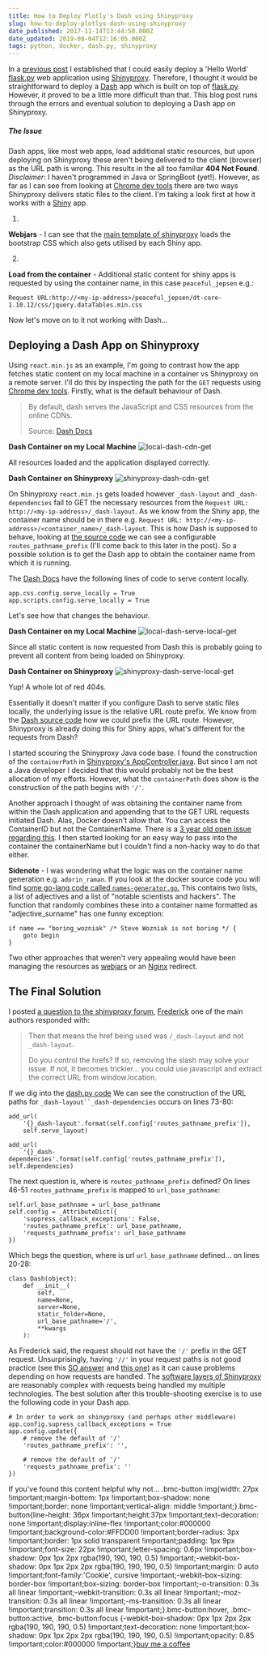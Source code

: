 ```yaml
---
title: How to Deploy Plotly's Dash using Shinyproxy
slug: how-to-deploy-plotlys-dash-using-shinyproxy
date_published: 2017-11-14T13:44:50.000Z
date_updated: 2019-08-04T12:16:05.000Z
tags: python, docker, dash.py, shinyproxy
---
```


In a [previous post](/shiny-containers-with-shinyproxy/#addingadditionalnonshinyapps) I established that I could easily deploy a 'Hello World' [flask.py](http://flask.pocoo.org/) web application using [Shinyproxy](https://www.shinyproxy.io/). Therefore, I thought it would be straightforward to deploy a [Dash](https://plot.ly/dash/) app which is built on top of [flask.py](http://flask.pocoo.org/). However, it proved to be a little more difficult than that. This blog post runs through the errors and eventual solution to deploying a Dash app on Shinyproxy.

##### The Issue

Dash apps, like most web apps, load additional static resources, but upon deploying on Shinyproxy these aren't being delivered to the client (browser) as the URL path is wrong. This results in the all too familiar **404 Not Found**. *Disclaimer*: I haven't programmed in Java or SpringBoot (yet!). However, as far as I can see from looking at [Chrome dev tools](https://developer.chrome.com/devtools) there are two ways Shinyproxy delivers static files to the client. I'm taking a look first at how it works with a [Shiny](https://shiny.rstudio.com/) app.

1. 
**Webjars** - I can see that the [main template of shinyproxy](https://github.com/openanalytics/shinyproxy/blob/master/src/main/resources/templates/app.html) loads the bootstrap CSS which also gets utilised by each Shiny app.

2. 
**Load from the container** - Additional static content for shiny apps is requested by using the container name, in this case `peaceful_jepsen` e.g.:

    Request URL:http://<my-ip-address>/peaceful_jepsen/dt-core-1.10.12/css/jquery.dataTables.min.css
    

Now let's move on to it not working with Dash...

## Deploying a Dash App on Shinyproxy

Using `react.min.js` as an example, I'm going to contrast how the app fetches static content on my local machine in a container vs Shinyproxy on a remote server. I'll do this by inspecting the path for the `GET` requests using [Chrome dev tools](https://developer.chrome.com/devtools). Firstly, what is the default behaviour of Dash.

> By default, dash serves the JavaScript and CSS resources from the online CDNs.
> 
> Source: [Dash Docs](https://plot.ly/dash/external-resources)

**Dash Container on my Local Machine**
![local-dash-cdn-get](/content/images/2017/11/local-dash-cdn-get.png)

All resources loaded and the application displayed correctly.

**Dash Container on Shinyproxy**
![shinyproxy-dash-cdn-get](/content/images/2017/11/shinyproxy-dash-cdn-get.png)

On Shinyproxy `react.min.js` gets loaded however `_dash-layout` and `_dash-dependencies` fail to GET the necessary resources from the `Request URL: http://<my-ip-address>/_dash-layout`. As we know from the Shiny app, the container name should be in there e.g. `Request URL: http://<my-ip-address>/<container_name>/_dash-layout`. This is how Dash is supposed to behave, looking at [the source code](https://github.com/plotly/dash/blob/4ee769d3593d5297602c2bb6faca0eb63884d480/dash/dash.py#L74) we can see a configurable `routes_pathname_prefix` (I'll come back to this later in the post). So a possible solution is to get the Dash app to obtain the container name from which it is running.

The [Dash Docs](https://plot.ly/dash/external-resources) have the following lines of code to serve content locally.

    app.css.config.serve_locally = True
    app.scripts.config.serve_locally = True
    

Let's see how that changes the behaviour.

**Dash Container on my Local Machine**
![local-dash-serve-local-get](/content/images/2017/11/local-dash-serve-local-get.png)

Since all static content is now requested from Dash this is probably going to prevent all content from being loaded on Shinyproxy.

**Dash Container on Shinyproxy**
![shinyproxy-dash-serve-local-get](/content/images/2017/11/shinyproxy-dash-serve-local-get.png)

Yup! A whole lot of red 404s.

Essentially it doesn't matter if you configure Dash to serve static files locally, the underlying issue is the relative URL route prefix. We know from the [Dash source code](https://github.com/plotly/dash/blob/master/dash/dash.py#L50) how we could prefix the URL route. However, Shinyproxy is already doing this for Shiny apps, what's different for the requests from Dash?

I started scouring the Shinyproxy Java code base. I found the construction of the `containerPath` in [Shinyproxy's AppController.java](https://github.com/openanalytics/shinyproxy/blob/f934f108573f1ed1d24a719d9e0815012240e11f/src/main/java/eu/openanalytics/controllers/AppController.java#L74). But since I am not a Java developer I decided that this would probably not be the best allocation of my efforts. However, what the `containerPath` does show is the construction of the path begins with `'/'`.

Another approach I thought of was obtaining the container name from within the Dash application and appending that to the GET URL requests initiated Dash. Alas, Docker doesn't allow that. You can access the ContainerID but not the ContainerName. There is a [3 year old open issue regarding this](https://github.com/moby/moby/issues/8427). I then started looking for an easy way to pass into the container the containerName but I couldn't find a non-hacky way to do that either.

**Sidenote** - I was wondering what the logic was on the container name generation e.g. `adorin_raman`. If you look at the docker source code you will find [some go-lang code called `names-generator.go`.](https://github.com/moby/moby/blob/master/pkg/namesgenerator/names-generator.go) This contains two lists, a list of adjectives and a list of "notable scientists and hackers". The function that randomly combines these into a container name formatted as "adjective_surname" has one funny exception:

    if name == "boring_wozniak" /* Steve Wozniak is not boring */ {
    	goto begin
    }
    

Two other approaches that weren't very appealing would have been managing the resources as [webjars](https://www.webjars.org/) or an [Nginx](https://nginx.org/en/) redirect.

## The Final Solution

I posted [a question to the shinyproxy forum](https://support.openanalytics.eu/t/what-is-the-best-way-of-delivering-static-assets-to-the-client-for-custom-apps/363/5), [Frederick](http://www.fcm-consulting.be/resume.html) one of the main authors responded with:

> Then that means the href being used was `/_dash-layout` and not `_dash-layout`.
> 
> Do you control the hrefs? If so, removing the slash may solve your issue. If not, it becomes trickier… you could use javascript and extract the correct URL from window.location.

If we dig into the [dash.py code](https://github.com/plotly/dash/blob/master/dash/dash.py) We can see the construction of the URL paths for `_dash-layout``_dash-dependencies` occurs on lines 73-80:

    add_url(
        '{}_dash-layout'.format(self.config['routes_pathname_prefix']),
        self.serve_layout)
    
    add_url(
    	'{}_dash-dependencies'.format(self.config['routes_pathname_prefix']), self.dependencies)
    

The next question is, where is `routes_pathname_prefix` defined? On lines 46-51 `routes_pathname_prefix` is mapped to `url_base_pathname`:

    self.url_base_pathname = url_base_pathname
    self.config = _AttributeDict({
        'suppress_callback_exceptions': False,
        'routes_pathname_prefix': url_base_pathname,
        'requests_pathname_prefix': url_base_pathname
    })
    

Which begs the question, where is url `url_base_pathname` defined... on lines 20-28:

    class Dash(object):
        def __init__(
            self,
            name=None,
            server=None,
            static_folder=None,
            url_base_pathname='/',
            **kwargs
        ):
    

As Frederick said, the request should not have the `'/'` prefix in the GET request. Unsurprisingly, having `'//'` in your request paths is not good practice (see this [SO answer](https://stackoverflow.com/a/20524044/3691003) and [this one](https://stackoverflow.com/a/10161264/3691003)) as it can cause problems depending on how requests are handled. The [software layers of Shinyproxy](/shiny-containers-with-shinyproxy/#post-content) are reasonably complex with requests being handled my multiple technologies. The best solution after this trouble-shooting exercise is to use the following code in your Dash app.

    # In order to work on shinyproxy (and perhaps other middleware)
    app.config.supress_callback_exceptions = True
    app.config.update({
        # remove the default of '/'
        'routes_pathname_prefix': '',
    
        # remove the default of '/'
        'requests_pathname_prefix': ''
    })
    

If you've found this content helpful why not...
.bmc-button img{width: 27px !important;margin-bottom: 1px !important;box-shadow: none !important;border: none !important;vertical-align: middle !important;}.bmc-button{line-height: 36px !important;height:37px !important;text-decoration: none !important;display:inline-flex !important;color:#000000 !important;background-color:#FFDD00 !important;border-radius: 3px !important;border: 1px solid transparent !important;padding: 1px 9px !important;font-size: 22px !important;letter-spacing: 0.6px !important;box-shadow: 0px 1px 2px rgba(190, 190, 190, 0.5) !important;-webkit-box-shadow: 0px 1px 2px 2px rgba(190, 190, 190, 0.5) !important;margin: 0 auto !important;font-family:'Cookie', cursive !important;-webkit-box-sizing: border-box !important;box-sizing: border-box !important;-o-transition: 0.3s all linear !important;-webkit-transition: 0.3s all linear !important;-moz-transition: 0.3s all linear !important;-ms-transition: 0.3s all linear !important;transition: 0.3s all linear !important;}.bmc-button:hover, .bmc-button:active, .bmc-button:focus {-webkit-box-shadow: 0px 1px 2px 2px rgba(190, 190, 190, 0.5) !important;text-decoration: none !important;box-shadow: 0px 1px 2px 2px rgba(190, 190, 190, 0.5) !important;opacity: 0.85 !important;color:#000000 !important;}[buy me a coffee](https://www.buymeacoffee.com/6uRXFwMJD)
